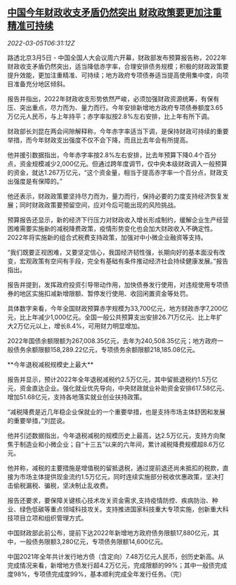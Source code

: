 <!--1646463663000-->
[中国今年财政收支矛盾仍然突出 财政政策要更加注重精准可持续](https://cn.reuters.com/article/china-npc-mof-fiscal-policy-0305-idCNKBS2L2075)
------

<div><i>2022-03-05T06:31:12Z</i></div><p>路透北京3月5日 - 中国全国人大会议周六开幕，财政部发布预算报告称，2022年财政收支矛盾仍然突出，适当降低赤字率，合理安排债务规模；积极的财政政策要提升效能，更加注重精准、可持续；地方政府专项债券适当提高使用集中度，向项目准备充分地区倾斜。</p><p>报告并指出，2022年财政收支形势依然严峻，必须加强财政资源统筹，有保有压、突出重点，尽力而为、量力而行。今年安排新增地方政府专项债券额度3.65万亿元人民币，与上年持平；赤字率拟按2.8%左右安排，比上年有所下调。</p><p>财政部长刘昆在两会间隙解释称，今年赤字率适当下调，是保持财政可持续的重要举措，而今年财政支出强度不仅不会下降，而且比去年会有所提高。</p><p>他并援引数据指出，今年赤字率按2.8%左右安排，比去年预算下降0.4个百分点，资金规模减少2,000亿元。但通过跨年度调节，仅中央本级财政调入一般预算的资金，就达1.267万亿元，“这个资金量，相当于提高赤字率一个百分点，财政支出强度是有保障的。”</p><p>他还表示，财政政策要坚持尽力而为，量力而行，保持必要的力度支持经济恢复发展；同时财政政策要预留空间，应对今后可能出现的风险挑战。</p><p>预算报告还显示，新的经济下行压力对财政收入增长形成制约，缓解企业生产经营困难需要实施新的减税降费政策，疫情形势变化也会加大财政收入不确定性。2022年将实施新的组合式税费支持政策，加强对中小微企业融资等支持。</p><p>“我们既要正视困难，又要坚定信心，我国经济韧性强，长期向好的基本面没有改变，宏观政策有空间有手段，完全有基础有条件推动经济社会持续健康发展。”报告指出。</p><p>报告并提到，发挥政府投资引导带动作用，加快债券发行使用，对违规使用专项债券的地区实施扣减新增限额、暂停发行使用、收回闲置资金等处罚。</p><p>具体数字来看，今年全国财政预算赤字规模为33,700亿元，地方财政赤字7,200亿元，比上年减少1,000亿元。全国一般公共预算支出安排26.71万亿元、比上年扩大2万亿元以上，增长8.4%，可用财力明显增加。</p><p>2022年国债余额限额为267,008.35亿元，去年为240,508.35亿元；地方政府一般债务余额限额158,289.22亿元，专项债务余额限额218,185.08亿元。</p><p>**今年退税减税规模史上最大**</p><p>报告并显示，预计2022年全年退税减税约2.5万亿元，其中留抵退税约1.5万亿元，资金直达企业。强化就业优先导向，中央财政就业补助资金安排617.58亿元、增加51.68亿元，支持各地落实就业创业扶持政策。</p><p>“减税降费是近几年稳企业保就业的一个重要举措，也是支持市场主体舒困和发展的重要举措，”刘昆说。</p><p>他并引述数据指出，今年退税减税的规模历史上最高，达2.5万亿元，支持方向聚焦于制造业和小微企业；自“十三五”以来的六年间，累计减税降费规模超8.6万亿元。</p><p>他并称，减税的主要措施是增值税的留抵退税，通过提前退还尚未抵扣的税款，直接为市场主体提供现金流约1.5万亿元，同时连续实施部分税收优惠政策，坚决打击偷税漏税、骗税，坚决制止乱收费。</p><p>报告还要求，要保障关键核心技术攻关资金需求,支持疫情防控、疾病防治、种业、绿色低碳等重点领域科技攻关。支持推进国家科技重大专项实施，创新重大科技项目立项和组织管理方式。</p><p>中国财政部此前公布，提前下达2022年新增地方政府债务限额17,880亿元，其中，一般债务限额3,280亿元，专项债务限额14,600亿元。</p><p>中国2021年全年共计发行地方债（含定向）7.48万亿元人民币，创历史新高。从完成情况来看，新增地方债发行超4.2万亿元，完成限额的99%；其中一般债完成度98%，专项债完成度99%，基本顺利完成全年发行任务。（完）</p>
